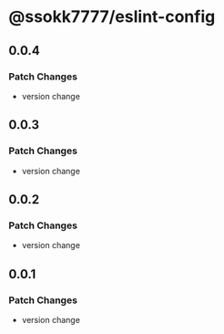 # @ssokk7777/eslint-config

## 0.0.4

### Patch Changes

- version change

## 0.0.3

### Patch Changes

- version change

## 0.0.2

### Patch Changes

- version change

## 0.0.1

### Patch Changes

- version change
